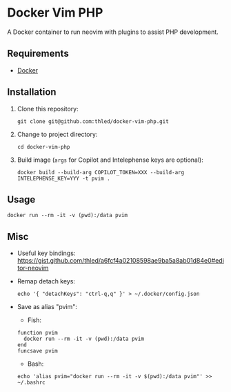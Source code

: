 # Docker Vim PHP

A Docker container to run neovim with plugins to assist PHP development.

## Requirements

- [Docker][docker]

## Installation

1. Clone this repository:

    ```shell
    git clone git@github.com:thled/docker-vim-php.git
    ```

1. Change to project directory:

    ```shell
    cd docker-vim-php
    ```

1. Build image (`args` for Copilot and Intelephense keys are optional):

    ```shell
    docker build --build-arg COPILOT_TOKEN=XXX --build-arg INTELEPHENSE_KEY=YYY -t pvim .
    ```

## Usage

```shell
docker run --rm -it -v (pwd):/data pvim
```

## Misc

- Useful key bindings: <https://gist.github.com/thled/a6fcf4a02108598ae9ba5a8ab01d84e0#editor-neovim>
- Remap detach keys:

    ```shell
    echo '{ "detachKeys": "ctrl-q,q" }' > ~/.docker/config.json
    ```

- Save as alias "pvim":
  - Fish:

  ```shell
  function pvim
    docker run --rm -it -v (pwd):/data pvim
  end
  funcsave pvim
  ```

  - Bash:

  ```shell
  echo 'alias pvim="docker run --rm -it -v $(pwd):/data pvim"' >> ~/.bashrc
  ```

[docker]: https://docs.docker.com/install

